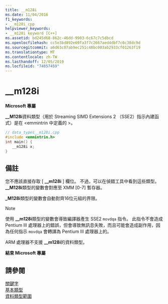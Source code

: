 ```yaml
---
title: __m128i
ms.date: 11/04/2016
f1_keywords:
- __m128i_cpp
helpviewer_keywords:
- __m128i keyword [C++]
ms.assetid: bd245d68-862c-46dd-9903-6c67c7c5dbcd
ms.openlocfilehash: cc5e3bd892e69fa3f7c2667aed4dbf7c0c38dc9d
ms.sourcegitcommit: a6d63c07ab9ec251c48bc003ab2933cf01263f19
ms.translationtype: MT
ms.contentlocale: zh-TW
ms.lasthandoff: 12/05/2019
ms.locfileid: "74857459"
---
```

# <a name="__m128i"></a>__m128i

**Microsoft 專屬**

**__M128i**資料類型（用於 Streaming SIMD Extensions 2 （SSE2）指示內建函式）是在 \<emmintrin 中定義的 >。

```cpp
// data_types__m128i.cpp
#include <emmintrin.h>
int main() {
   __m128i x;
}
```

## <a name="remarks"></a>備註

您不應該直接存取 [ **__m128i** ] 欄位。 不過，可以在偵錯工具中看到這些類型。 **__M128i**類型的變數會對應至 XMM [0-7] 暫存器。

**_M128i**類型的變數會自動對齊16位元組的界限。

> [!NOTE]
>  使用 **__m128i**類型的變數會導致編譯器產生 SSE2 `movdqa` 指令。 此指令不會造成 Pentium III 處理器上的錯誤，但會導致無訊息失敗，而且可能會造成副作用，因為任何指示 `movdqa` 會轉譯為 Pentium III 處理器上的。

ARM 處理器不支援 **__m128i**的資料類型。

**結束 Microsoft 專屬**

## <a name="see-also"></a>請參閱

[關鍵字](../cpp/keywords-cpp.md)<br/>
[基本類型](../cpp/fundamental-types-cpp.md)<br/>
[資料類型範圍](../cpp/data-type-ranges.md)